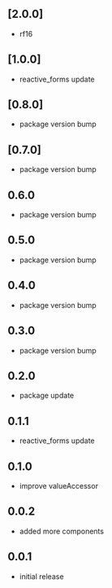 ## [2.0.0]

* rf16

## [1.0.0]

* reactive_forms update

## [0.8.0]

* package version bump

## [0.7.0]

* package version bump

## 0.6.0

* package version bump

## 0.5.0

* package version bump

## 0.4.0

* package version bump

## 0.3.0

* package version bump

## 0.2.0

* package update

## 0.1.1

* reactive_forms update

## 0.1.0

* improve valueAccessor

## 0.0.2

* added more components

## 0.0.1

* initial release

